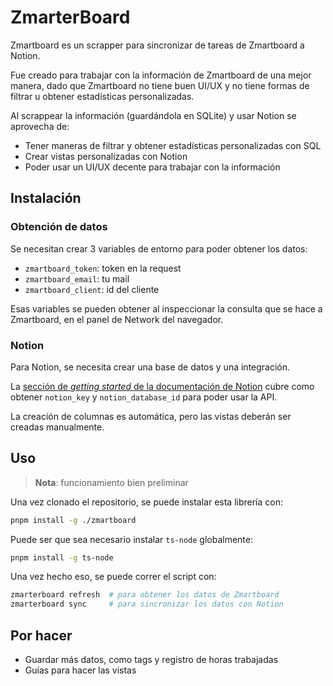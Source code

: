 # ZmarterBoard

Zmartboard es un scrapper para sincronizar de tareas de Zmartboard a Notion.

Fue creado para trabajar con la información de Zmartboard de una mejor
manera, dado que Zmartboard no tiene buen UI/UX y no tiene formas de filtrar
u obtener estadísticas personalizadas.

Al scrappear la información (guardándola en SQLite) y usar Notion se aprovecha de:

- Tener maneras de filtrar y obtener estadísticas personalizadas con SQL
- Crear vistas personalizadas con Notion
- Poder usar un UI/UX decente para trabajar con la información

## Instalación

### Obtención de datos

Se necesitan crear 3 variables de entorno para poder obtener los datos:

- `zmartboard_token`: token en la request
- `zmartboard_email`: tu mail
- `zmartboard_client`: id del cliente

Esas variables se pueden obtener al inspeccionar la consulta que se hace
a Zmartboard, en el panel de Network del navegador.

### Notion

Para Notion, se necesita crear una base de datos y una integración.

La [sección de _getting started_ de la documentación de Notion](https://developers.notion.com/docs/getting-started)
cubre como obtener `notion_key` y `notion_database_id` para poder usar la API.

La creación de columnas es automática, pero las vistas deberán ser creadas manualmente.

## Uso

> **Nota**: funcionamiento bien preliminar

Una vez clonado el repositorio, se puede instalar esta librería con:

```bash
pnpm install -g ./zmartboard
```

Puede ser que sea necesario instalar `ts-node` globalmente:

```bash
pnpm install -g ts-node
```

Una vez hecho eso, se puede correr el script con:

```bash
zmarterboard refresh  # para obtener los datos de Zmartboard
zmarterboard sync     # para sincronizar los datos con Notion
```

## Por hacer

- Guardar más datos, como tags y registro de horas trabajadas
- Guías para hacer las vistas

